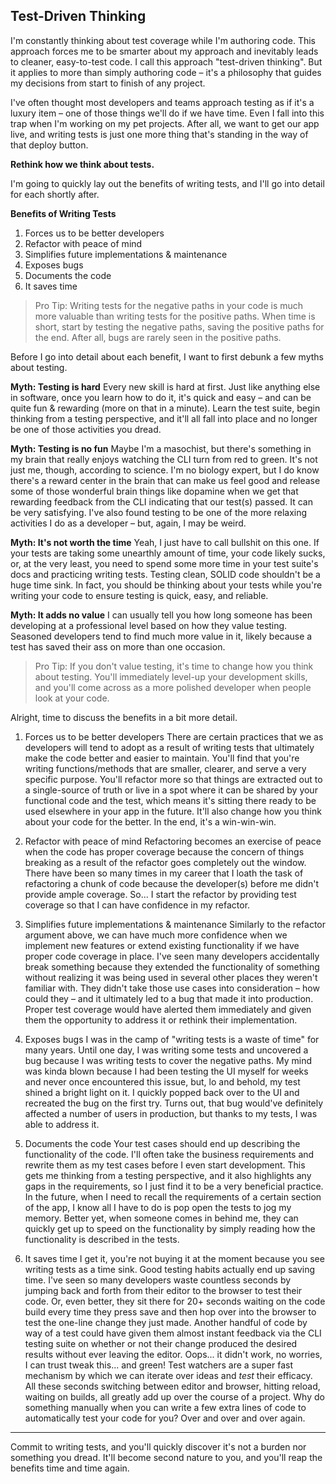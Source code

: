 ## Test-Driven Thinking

I'm constantly thinking about test coverage while I'm authoring code. This approach forces me to be smarter about my approach and inevitably leads to cleaner, easy-to-test code. I call this approach "test-driven thinking". But it applies to more than simply authoring code – it's a philosophy that guides my decisions from start to finish of any project.

I've often thought most developers and teams approach testing as if it's a luxury item – one of those things we'll do if we have time. Even I fall into this trap when I'm working on my pet projects. After all, we want to get our app live, and writing tests is just one more thing that's standing in the way of that deploy button.

**Rethink how we think about tests.**

I'm going to quickly lay out the benefits of writing tests, and I'll go into detail for each shortly after.

**Benefits of Writing Tests**
1. Forces us to be better developers
2. Refactor with peace of mind
3. Simplifies future implementations & maintenance
4. Exposes bugs
5. Documents the code
6. It saves time

> Pro Tip:
Writing tests for the negative paths in your code is much more valuable than writing tests for the positive paths. When time is short, start by testing the negative paths, saving the positive paths for the end. After all, bugs are rarely seen in the positive paths.

Before I go into detail about each benefit, I want to first debunk a few myths about testing.

**Myth: Testing is hard**
Every new skill is hard at first. Just like anything else in software, once you learn how to do it, it's quick and easy – and can be quite fun & rewarding (more on that in a minute). Learn the test suite, begin thinking from a testing perspective, and it'll all fall into place and no longer be one of those activities you dread.

**Myth: Testing is no fun**
Maybe I'm a masochist, but there's something in my brain that really enjoys watching the CLI turn from red to green. It's not just me, though, according to science. I'm no biology expert, but I do know there's a reward center in the brain that can make us feel good and release some of those wonderful brain things like dopamine when we get that rewarding feedback from the CLI indicating that our test(s) passed. It can be very satisfying. I've also found testing to be one of the more relaxing activities I do as a developer – but, again, I may be weird.

**Myth: It's not worth the time**
Yeah, I just have to call bullshit on this one. If your tests are taking some unearthly amount of time, your code likely sucks, or, at the very least, you need to spend some more time in your test suite's docs and practicing writing tests. Testing clean, SOLID code shouldn't be a huge time sink. In fact, you should be thinking about your tests while you're writing your code to ensure testing is quick, easy, and reliable.

**Myth: It adds no value**
I can usually tell you how long someone has been developing at a professional level based on how they value testing. Seasoned developers tend to find much more value in it, likely because a test has saved their ass on more than one occasion.

> Pro Tip:
If you don't value testing, it's time to change how you think about testing. You'll immediately level-up your development skills, and you'll come across as a more polished developer when people look at your code.

Alright, time to discuss the benefits in a bit more detail.

1. Forces us to be better developers
There are certain practices that we as developers will tend to adopt as a result of writing tests that ultimately make the code better and easier to maintain. You'll find that you're writing functions/methods that are smaller, clearer, and serve a very specific purpose. You'll refactor more so that things are extracted out to a single-source of truth or live in a spot where it can be shared by your functional code and the test, which means it's sitting there ready to be used elsewhere in your app in the future. It'll also change how you think about your code for the better. In the end, it's a win-win-win.

2. Refactor with peace of mind
Refactoring becomes an exercise of peace when the code has proper coverage because the concern of things breaking as a result of the refactor goes completely out the window. There have been so many times in my career that I loath the task of refactoring a chunk of code because the developer(s) before me didn't provide ample coverage. So... I start the refactor by providing test coverage so that I can have confidence in my refactor.

3. Simplifies future implementations & maintenance
Similarly to the refactor argument above, we can have much more confidence when we implement new features or extend existing functionality if we have proper code coverage in place. I've seen many developers accidentally break something because they extended the functionality of something without realizing it was being used in several other places they weren't familiar with. They didn't take those use cases into consideration – how could they – and it ultimately led to a bug that made it into production. Proper test coverage would have alerted them immediately and given them the opportunity to address it or rethink their implementation.

4. Exposes bugs
I was in the camp of "writing tests is a waste of time" for many years. Until one day, I was writing some tests and uncovered a bug because I was writing tests to cover the negative paths. My mind was kinda blown because I had been testing the UI myself for weeks and never once encountered this issue, but, lo and behold, my test shined a bright light on it. I quickly popped back over to the UI and recreated the bug on the first try. Turns out, that bug would've definitely affected a number of users in production, but thanks to my tests, I was able to address it.

5. Documents the code
Your test cases should end up describing the functionality of the code. I'll often take the business requirements and rewrite them as my test cases before I even start development. This gets me thinking from a testing perspective, and it also highlights any gaps in the requirements, so I just find it to be a very beneficial practice. In the future, when I need to recall the requirements of a certain section of the app, I know all I have to do is pop open the tests to jog my memory. Better yet, when someone comes in behind me, they can quickly get up to speed on the functionality by simply reading how the functionality is described in the tests.

6. It saves time
I get it, you're not buying it at the moment because you see writing tests as a time sink. Good testing habits actually end up saving time. I've seen so many developers waste countless seconds by jumping back and forth from their editor to the browser to test their code. Or, even better, they sit there for 20+ seconds waiting on the code build every time they press save and then hop over into the browser to test the one-line change they just made. Another handful of code by way of a test could have given them almost instant feedback via the CLI testing suite on whether or not their change produced the desired results without ever leaving the editor. Oops... it didn't work, no worries, I can trust tweak this... and green! Test watchers are a super fast mechanism by which we can iterate over ideas and *test* their efficacy. All these seconds switching between editor and browser, hitting reload, waiting on builds, all greatly add up over the course of a project. Why do something manually when you can write a few extra lines of code to automatically test your code for you? Over and over and over again.

---

Commit to writing tests, and you'll quickly discover it's not a burden nor something you dread. It'll become second nature to you, and you'll reap the benefits time and time again.
